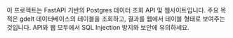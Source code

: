 <!-- Use this file to provide workspace-specific custom instructions to Copilot. For more details, visit https://code.visualstudio.com/docs/copilot/copilot-customization#_use-a-githubcopilotinstructionsmd-file -->

이 프로젝트는 FastAPI 기반의 Postgres 데이터 조회 API 및 웹사이트입니다. 주요 목적은 gdelt 데이터베이스의 테이블을 조회하고, 결과를 웹에서 테이블 형태로 보여주는 것입니다. API와 웹 모두에서 SQL Injection 방지와 보안에 유의하세요.
